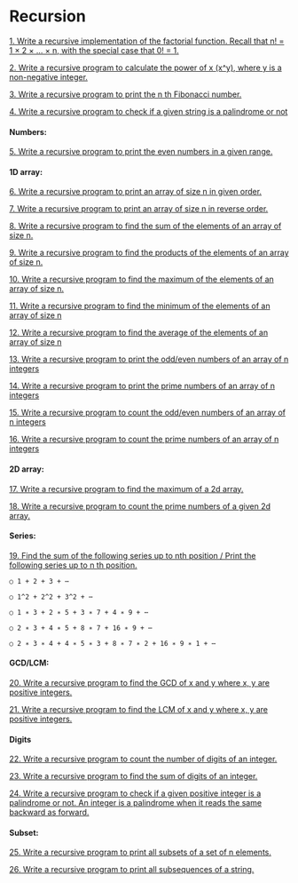 # Recursion


[1. Write a recursive implementation of the factorial function. Recall that n! = 1 × 2 × ... × n, with the special
   case that 0! = 1.](1_factorial.cpp)

[2. Write a recursive program to calculate the power of x (x^y), where y is a non-negative integer.](2_power.cpp)

[3. Write a recursive program to print the n th Fibonacci number.](3_nth_fibonacci_num.cpp)

[4. Write a recursive program to check if a given string is a palindrome or not ](4_string_is_palindrome.cpp)


#### Numbers:
[5. Write a recursive program to print the even numbers in a given range.](5_even_number.cpp)

#### 1D array:
[6. Write a recursive program to print an array of size n in given order.](6_print_an_array.cpp)

[7. Write a recursive program to print an array of size n in reverse order.](7_reverse_print_arr.cpp)

[8. Write a recursive program to find the sum of the elements of an array of size n.](8_find_sum_of_array.cpp)

[9. Write a recursive program to find the products of the elements of an array of size n.](9_product_of_array.cpp)

[10. Write a recursive program to find the maximum of the elements of an array of size n.](10_find_max.cpp)

[11. Write a recursive program to find the minimum of the elements of an array of size n](11_find_min.cpp)

[12. Write a recursive program to find the average of the elements of an array of size n](12_find_average.cpp)

[13. Write a recursive program to print the odd/even numbers of an array of n integers](13_print_odd_array.cpp)

[14. Write a recursive program to print the prime numbers of an array of n integers](14_print_prime_number.cpp)

[15. Write a recursive program to count the odd/even numbers of an array of n integers](15_count_even.cpp)

[16. Write a recursive program to count the prime numbers of an array of n integers](16_count_prime_number.cpp)

#### 2D array:
[17. Write a recursive program to find the maximum of a 2d array.](17_find_Max_2D_array.cpp)

[18. Write a recursive program to count the prime numbers of a given 2d array.](18_count_prime_in_matrix.cpp)

#### Series:
[19. Find the sum of the following series up to nth position / Print the following series up to n th position.]()

    ○ 1 + 2 + 3 + ⋯

    ○ 1^2 + 2^2 + 3^2 + ⋯

    ○ 1 ∗ 3 + 2 ∗ 5 + 3 ∗ 7 + 4 ∗ 9 + ⋯

    ○ 2 ∗ 3 + 4 ∗ 5 + 8 ∗ 7 + 16 ∗ 9 + ⋯

    ○ 2 ∗ 3 ∗ 4 + 4 ∗ 5 ∗ 3 + 8 ∗ 7 ∗ 2 + 16 ∗ 9 ∗ 1 + ⋯

#### GCD/LCM:
[20. Write a recursive program to find the GCD of x and y where x, y are positive integers.](20_GCD.cpp)

[21. Write a recursive program to find the LCM of x and y where x, y are positive integers.](21_LCM.cpp)

#### Digits
[22. Write a recursive program to count the number of digits of an integer.](22_count_no_of_dig.cpp)

[23. Write a recursive program to find the sum of digits of an integer.](23_sum_of_the_digit.cpp)

[24. Write a recursive program to check if a given positive integer is a palindrome or not. An
    integer is a palindrome when it reads the same backward as forward.](24_palindrome_check_of_num.cpp)
   

#### Subset:

[25. Write a recursive program to print all subsets of a set of n elements.](25_all_subset_find.cpp)

[26. Write a recursive program to print all subsequences of a string.](26_all_subsequence_of_string.cpp)

    